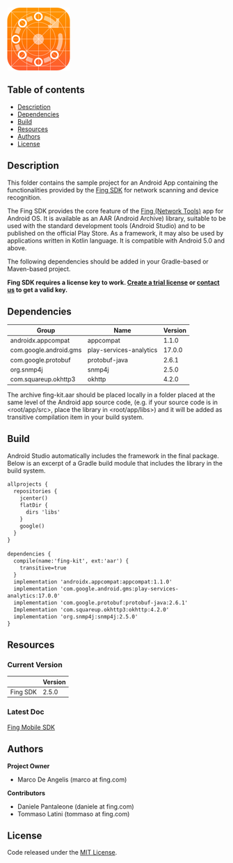 ![Fing](app/src/main/res/mipmap-xxhdpi/ic_launcher.png)

Table of contents
-----------------

- [Description](#Description)
- [Dependencies](#Dependencies)
- [Build](#Build)
- [Resources](#Resources)
- [Authors](#Authors)
- [License](#License)

Description
------------
This folder contains the sample project for an Android App containing the functionalities
provided by the [Fing SDK](https://app.fing.com/internet/business/devrecog/documentation) for network scanning and device recognition.

The Fing SDK provides the core feature of the [Fing (Network Tools)](https://play.google.com/store/apps/details?id=com.overlook.android.fing) app for Android
OS. It is available as an AAR (Android Archive) library, suitable to be used with the standard 
development tools (Android Studio) and to be published on the official Play Store. 
As a framework, it may also be used by applications written in Kotlin language. It is
compatible with Android 5.0 and above. 

The following dependencies should be added in your Gradle-based or Maven-based project.

__Fing SDK requires a license key to work. [Create a trial license](https://app.fing.com/internet/business/devrecog/trial) 
or [contact us](mailto:sales@fing.com) to get a valid key.__

Dependencies
-----
|       Group            | Name                    | Version
| ---------------------- | ----------------------- | --------
| androidx.appcompat     | appcompat               | 1.1.0
| com.google.android.gms | play-services-analytics | 17.0.0
| com.google.protobuf    | protobuf-java           | 2.6.1
| org.snmp4j             | snmp4j                  | 2.5.0 
| com.squareup.okhttp3   | okhttp                  | 4.2.0

The archive fing-kit.aar should be placed locally in a folder placed at the same level
of the Android app source code, (e.g. if your source code is in <root/app/src>, place
the library in <root/app/libs>) and it will be added as transitive compilation item in
your build system.

Build
-----

Android Studio automatically includes the framework in the final package. Below is an
excerpt of a Gradle build module that includes the library in the build system.

```
allprojects {
  repositories {
    jcenter()
    flatDir {
      dirs 'libs'
    }
    google()
  }
}

dependencies {
  compile(name:'fing-kit', ext:'aar') {
    transitive=true
  }
  implementation 'androidx.appcompat:appcompat:1.1.0'
  implementation 'com.google.android.gms:play-services-analytics:17.0.0'
  implementation 'com.google.protobuf:protobuf-java:2.6.1'
  Implementation 'com.squareup.okhttp3:okhttp:4.2.0'
  implementation 'org.snmp4j:snmp4j:2.5.0'
}
```

Resources
---------------

### Current Version

|           | Version |
| --------- | ------- |
| Fing SDK  | 2.5.0   |

### Latest Doc

[Fing Mobile SDK](https://get.fing.com/fing-business/devrecog/documentation/Fing_Mobile_SDK.pdf)

Authors
--------

**Project Owner**

- Marco De Angelis (marco at fing.com)

**Contributors**

- Daniele Pantaleone (daniele at fing.com)
- Tommaso Latini (tommaso at fing.com)

License
-------

Code released under the [MIT License](https://github.com/fingltd/devrecog-sample-app-android/blob/master/LICENSE).